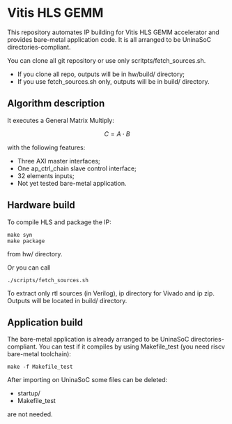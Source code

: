 # Vitis HLS GEMM
This repository automates IP building for Vitis HLS GEMM accelerator and provides bare-metal application code.
It is all arranged to be UninaSoC directories-compliant.

You can clone all git repository or use only scritpts/fetch_sources.sh.
- If you clone all repo, outputs will be in hw/build/ directory;
- If you use fetch_sources.sh only, outputs will be in build/ directory.

## Algorithm description
It executes a General Matrix Multiply:

$$ C = A \cdot B $$

with the following features:
- Three AXI master interfaces;
- One ap_ctrl_chain slave control interface;
- 32 elements inputs;
- Not yet tested bare-metal application.

## Hardware build
To compile HLS and package the IP:

    make syn
    make package

from hw/ directory.

Or you can call

    ./scripts/fetch_sources.sh

To extract only rtl sources (in Verilog), ip directory for Vivado and ip zip.
Outputs will be located in build/ directory.

## Application build
The bare-metal application is already arranged to be UninaSoC directories-compliant.
You can test if it compiles by using Makefile_test (you need riscv bare-metal toolchain):

    make -f Makefile_test

After importing on UninaSoC some files can be deleted:
- startup/
- Makefile_test

are not needed.
